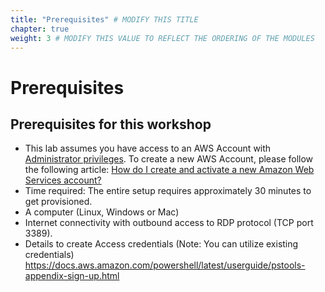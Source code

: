 ```yaml
---
title: "Prerequisites" # MODIFY THIS TITLE
chapter: true
weight: 3 # MODIFY THIS VALUE TO REFLECT THE ORDERING OF THE MODULES
---
```


<!-- MORE SUBMODULES CAN BE ADDED TO DIVIDE UP THE SETUP INTO SMALLER SECTIONS -->
<!-- COPY AND PASTE THIS SUBMODULE FILE, RENAME, AND CHANGE THE CONTENTS AS NECESSARY -->

# Prerequisites <!-- MODIFY THIS SUBHEADING -->

## Prerequisites for this workshop <!-- MODIFY THIS SUBHEADING -->

- This lab assumes you have access to an AWS Account with [Administrator privileges](https://docs.aws.amazon.com/IAM/latest/UserGuide/getting-started_create-admin-group.html). To create a new AWS Account, please follow the following article: [How do I create and activate a new Amazon Web Services account?](https://aws.amazon.com/premiumsupport/knowledge-center/create-and-activate-aws-account/)
- Time required: The entire setup requires approximately 30 minutes to get provisioned.
- A computer (Linux, Windows or Mac)
- Internet connectivity with outbound access to RDP protocol (TCP port 3389).
- Details to create Access credentials (Note: You can utilize existing credentials) https://docs.aws.amazon.com/powershell/latest/userguide/pstools-appendix-sign-up.html

<!--### Next Section Heading <!-- MODIFY THIS HEADING -->
<!--This paragraph block can optionally be utilized to lead into the next section of the workshop.-->